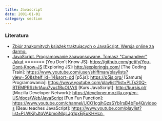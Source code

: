 ```yaml
---
title: Javascript
date: 2001-01-01
category: section
---
```


### Literatura

*   [Zbiór znakomitych książek traktujących o JavaScript. Wersja online za darmo.](http://exploringjs.com/)
*   [JavaScript. Programowanie zaawansowane. Tomasz "Comandeer" Jakut](http://helion.pl/ksiazki/javascript-programowanie-zaawansowane-tomasz-comandeer-jakut,jascpz.htm)
=======
[You Don't Know JS]: https://github.com/getify/You-Dont-Know-JS
[Exploring JS]: http://exploringjs.com/
[The Coding Train]: https://www.youtube.com/user/shiffman/playlists?view=50&shelf_id=14&sort=dd
[p5.js]: https://p5js.org/
[Samuraj Programowania]: https://www.youtube.com/playlist?list=PLTs20Q-BTEMPRSzhrlAuu7yus1BuOLVrS
[Kurs JavaScript]: http://kursjs.pl/
[Mozilla Developer Network]: https://developer.mozilla.org/en-US/docs/Web/JavaScript
[Fun Fun Function]: https://www.youtube.com/channel/UCO1cgjhGzsSYb1rsB4bFe4Q/videos
[Beau teaches JavaScript]: https://www.youtube.com/playlist?list=PLWKjhJtqVAbmoiNlqLJg1gxEjEuKHHcn_
